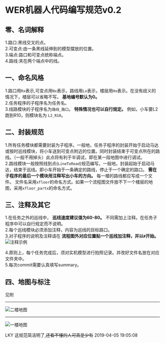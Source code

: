 # WER机器人代码编写规范v0.2

## 零、名词解释

1.路口:黑线交叉的点。  
2.可变点:由一条黑线延伸到的模型摆放的位置。  
3.端点:路口和可变点统称端点。  
4.路线:夹在两个端点中的线。  

## 一、命名风格

1.路口用`Rx`表示,可变点用`Nx`表示，路线用`Lx`表示，楼层用`Hx`表示。在没有歧义的情况下，楼层可以省略不写。 **基地编号默认为0。**  
2.任务程序的子程序名为任务名。  
3.线路模块的子程序名为`路线_路口`。 **特殊情况也可以自行规定。** 例如，小车要L2跑到R10，则模块名为 `L2_R10`。  

## 二、封装规范

1.所有任务模块都需要封装为子程序。一般地，任务子程序的封装开始于启动马达或按时巡线模块，将小车送到可变点附近的位置。同时封装结束于可变点所在的路线。（一般不用掉头）此点将有利于半调试，即在某一段地图中进行调试。  
2.路线模块一般按照线到点(`LineToRoad`)规范编写。一般地，封装起始于启动马达，结束于巡线。即小车开始于一条确定的路线，停止于一个确定的路口。 **需在子程序的最后一个模块用注释写出小车的方向。** 每一楼的路线都应写成一个文件。 文件名采用`xfloor`的命名方式。如果一个流程图文件放不下一个楼层的地图，采用`xfloor_partx`的命名方式。

## 三、注释及其它

1.在任务之外的巡线中， **巡线速度建议值为60-80。** 不同需加上注释。在任务子程序中可以自行规定而不说明。  
2.每个巡线模块必须添加注释，内容为巡线的目标路口。  
3.对子程序的说明及注释请在 **流程图外对应位置贴一个巡线加注释，并以`#`开始。**  
![注释示例](https://i.loli.net/2019/04/02/5ca372a5d950e.jpg "注释示例")

4.原则上，每个任务完成后，须对实机模型进行拍照记录。并改好文件名放在对应文件夹中。  
5.每次commit需要认真填写summary。

## 四、地图与标注

见附

---

![二楼地图](https://i.loli.net/2019/04/01/5ca19648ad4b5.png "二楼地图")

---

![一楼地图](https://i.loli.net/2019/04/01/5ca19648c54f5.png "一楼地图")

LKY
这规范简洁明了,<s>还看不懂的人可真是少有</s>
2019-04-05 19:05:08

